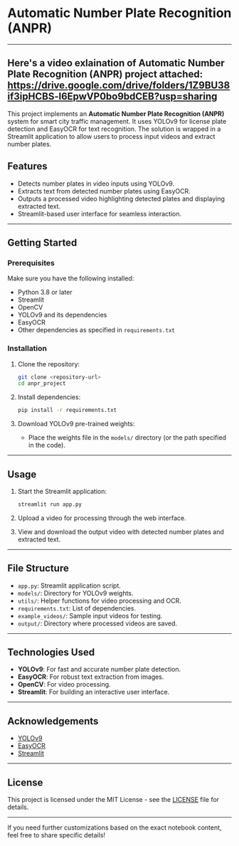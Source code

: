 # Automatic Number Plate Recognition (ANPR)
---
Here's a video exlaination of **Automatic Number Plate Recognition (ANPR)** project attached:
https://drive.google.com/drive/folders/1Z9BU38if3ipHCBS-l6EpwVP0bo9bdCEB?usp=sharing
---

This project implements an **Automatic Number Plate Recognition (ANPR)** system for smart city traffic management. It uses YOLOv9 for license plate detection and EasyOCR for text recognition. The solution is wrapped in a Streamlit application to allow users to process input videos and extract number plates.

## Features
- Detects number plates in video inputs using YOLOv9.
- Extracts text from detected number plates using EasyOCR.
- Outputs a processed video highlighting detected plates and displaying extracted text.
- Streamlit-based user interface for seamless interaction.

---

## Getting Started

### Prerequisites
Make sure you have the following installed:
- Python 3.8 or later
- Streamlit
- OpenCV
- YOLOv9 and its dependencies
- EasyOCR
- Other dependencies as specified in `requirements.txt`

### Installation

1. Clone the repository:
   ```bash
   git clone <repository-url>
   cd anpr_project
   ```

2. Install dependencies:
   ```bash
   pip install -r requirements.txt
   ```

3. Download YOLOv9 pre-trained weights:
   - Place the weights file in the `models/` directory (or the path specified in the code).

---

## Usage

1. Start the Streamlit application:
   ```bash
   streamlit run app.py
   ```

2. Upload a video for processing through the web interface.

3. View and download the output video with detected number plates and extracted text.

---

## File Structure
- `app.py`: Streamlit application script.
- `models/`: Directory for YOLOv9 weights.
- `utils/`: Helper functions for video processing and OCR.
- `requirements.txt`: List of dependencies.
- `example_videos/`: Sample input videos for testing.
- `output/`: Directory where processed videos are saved.

---

## Technologies Used
- **YOLOv9**: For fast and accurate number plate detection.
- **EasyOCR**: For robust text extraction from images.
- **OpenCV**: For video processing.
- **Streamlit**: For building an interactive user interface.

---

## Acknowledgements
- [YOLOv9](https://github.com/ultralytics/yolov9)
- [EasyOCR](https://github.com/JaidedAI/EasyOCR)
- [Streamlit](https://streamlit.io/)

---

## License
This project is licensed under the MIT License - see the [LICENSE](LICENSE) file for details.

---

If you need further customizations based on the exact notebook content, feel free to share specific details!
